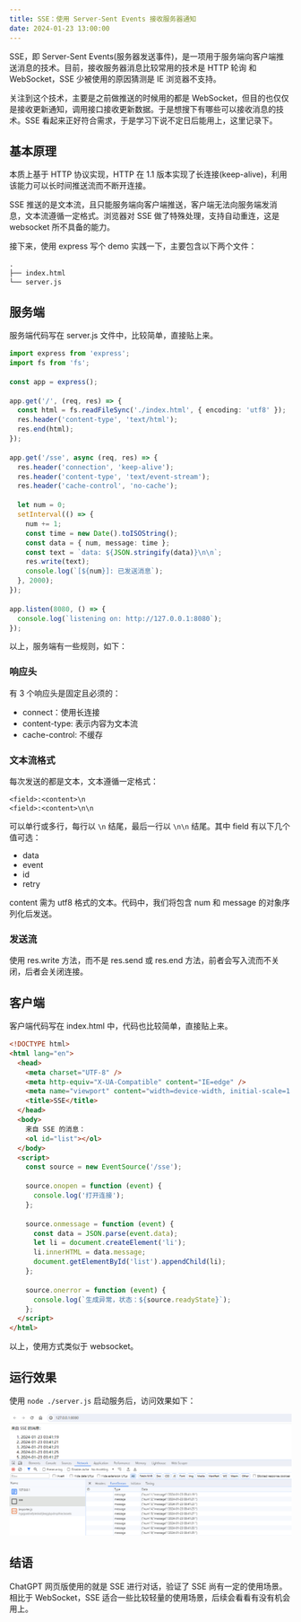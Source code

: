 ```yaml
---
title: SSE：使用 Server-Sent Events 接收服务器通知
date: 2024-01-23 13:00:00
---
```


SSE，即 Server-Sent Events(服务器发送事件)，是一项用于服务端向客户端推送消息的技术。目前，接收服务器消息比较常用的技术是 HTTP 轮询 和 WebSocket，SSE 少被使用的原因猜测是 IE 浏览器不支持。

关注到这个技术，主要是之前做推送的时候用的都是 WebSocket，但目的也仅仅是接收更新通知，调用接口接收更新数据。于是想搜下有哪些可以接收消息的技术。SSE 看起来正好符合需求，于是学习下说不定日后能用上，这里记录下。

## 基本原理

本质上基于 HTTP 协议实现，HTTP 在 1.1 版本实现了长连接(keep-alive)，利用该能力可以长时间推送流而不断开连接。

SSE 推送的是文本流，且只能服务端向客户端推送，客户端无法向服务端发消息，文本流遵循一定格式。浏览器对 SSE 做了特殊处理，支持自动重连，这是 websocket 所不具备的能力。

接下来，使用 express 写个 demo 实践一下，主要包含以下两个文件：

```
.
├── index.html
└── server.js
```

## 服务端

服务端代码写在 server.js 文件中，比较简单，直接贴上来。

```ts
import express from 'express';
import fs from 'fs';

const app = express();

app.get('/', (req, res) => {
  const html = fs.readFileSync('./index.html', { encoding: 'utf8' });
  res.header('content-type', 'text/html');
  res.end(html);
});

app.get('/sse', async (req, res) => {
  res.header('connection', 'keep-alive');
  res.header('content-type', 'text/event-stream');
  res.header('cache-control', 'no-cache');

  let num = 0;
  setInterval(() => {
    num += 1;
    const time = new Date().toISOString();
    const data = { num, message: time };
    const text = `data: ${JSON.stringify(data)}\n\n`;
    res.write(text);
    console.log(`[${num}]: 已发送消息`);
  }, 2000);
});

app.listen(8080, () => {
  console.log(`listening on: http://127.0.0.1:8080`);
});
```

以上，服务端有一些规则，如下：

### 响应头

有 3 个响应头是固定且必须的：

- connect：使用长连接
- content-type: 表示内容为文本流
- cache-control: 不缓存

### 文本流格式

每次发送的都是文本，文本遵循一定格式：

```
<field>:<content>\n
<field>:<content>\n\n
```

可以单行或多行，每行以 `\n` 结尾，最后一行以 `\n\n` 结尾。其中 field 有以下几个值可选：

- data
- event
- id
- retry

content 需为 utf8 格式的文本。代码中，我们将包含 num 和 message 的对象序列化后发送。

### 发送流

使用 res.write 方法，而不是 res.send 或 res.end 方法，前者会写入流而不关闭，后者会关闭连接。

## 客户端

客户端代码写在 index.html 中，代码也比较简单，直接贴上来。

```html
<!DOCTYPE html>
<html lang="en">
  <head>
    <meta charset="UTF-8" />
    <meta http-equiv="X-UA-Compatible" content="IE=edge" />
    <meta name="viewport" content="width=device-width, initial-scale=1.0" />
    <title>SSE</title>
  </head>
  <body>
    来自 SSE 的消息：
    <ol id="list"></ol>
  </body>
  <script>
    const source = new EventSource('/sse');

    source.onopen = function (event) {
      console.log('打开连接');
    };

    source.onmessage = function (event) {
      const data = JSON.parse(event.data);
      let li = document.createElement('li');
      li.innerHTML = data.message;
      document.getElementById('list').appendChild(li);
    };

    source.onerror = function (event) {
      console.log(`生成异常，状态：${source.readyState}`);
    };
  </script>
</html>
```

以上，使用方式类似于 websocket。

## 运行效果

使用 `node ./server.js` 启动服务后，访问效果如下：

![Alt text](./image.png)

## 结语

ChatGPT 网页版使用的就是 SSE 进行对话，验证了 SSE 尚有一定的使用场景。相比于 WebSocket，SSE 适合一些比较轻量的使用场景，后续会看看有没有机会用上。